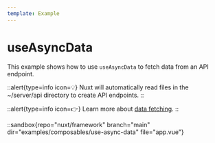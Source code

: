 ```yaml
---
template: Example
---
```


# useAsyncData

This example shows how to use `useAsyncData` to fetch data from an API endpoint.

::alert{type=info icon=💡}
Nuxt will automatically read files in the ~/server/api directory to create API endpoints.
::

::alert{type=info icon=👉}
Learn more about [data fetching](/guide/features/data-fetching).
::

::sandbox{repo="nuxt/framework" branch="main" dir="examples/composables/use-async-data" file="app.vue"}
